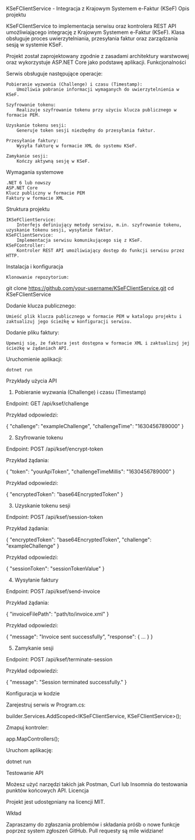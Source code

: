 KSeFClientService - Integracja z Krajowym Systemem e-Faktur (KSeF)
Opis projektu

KSeFClientService to implementacja serwisu oraz kontrolera REST API umożliwiającego integrację z Krajowym Systemem e-Faktur (KSeF). Klasa obsługuje proces uwierzytelniania, przesyłania faktur oraz zarządzania sesją w systemie KSeF.

Projekt został zaprojektowany zgodnie z zasadami architektury warstwowej oraz wykorzystuje ASP.NET Core jako podstawę aplikacji.
Funkcjonalności

Serwis obsługuje następujące operacje:

    Pobieranie wyzwania (Challenge) i czasu (Timestamp):
        Umożliwia pobranie informacji wymaganych do uwierzytelnienia w KSeF.

    Szyfrowanie tokenu:
        Realizuje szyfrowanie tokenu przy użyciu klucza publicznego w formacie PEM.

    Uzyskanie tokenu sesji:
        Generuje token sesji niezbędny do przesyłania faktur.

    Przesyłanie faktury:
        Wysyła fakturę w formacie XML do systemu KSeF.

    Zamykanie sesji:
        Kończy aktywną sesję w KSeF.

Wymagania systemowe

    .NET 6 lub nowszy
    ASP.NET Core
    Klucz publiczny w formacie PEM
    Faktury w formacie XML

Struktura projektu

    IKSeFClientService:
        Interfejs definiujący metody serwisu, m.in. szyfrowanie tokenu, uzyskanie tokenu sesji, wysyłanie faktur.
    KSeFClientService:
        Implementacja serwisu komunikującego się z KSeF.
    KSeFController:
        Kontroler REST API umożliwiający dostęp do funkcji serwisu przez HTTP.

Instalacja i konfiguracja

    Klonowanie repozytorium:

git clone https://github.com/your-username/KSeFClientService.git
cd KSeFClientService

Dodanie klucza publicznego:

    Umieść plik klucza publicznego w formacie PEM w katalogu projektu i zaktualizuj jego ścieżkę w konfiguracji serwisu.

Dodanie pliku faktury:

    Upewnij się, że faktura jest dostępna w formacie XML i zaktualizuj jej ścieżkę w żądaniach API.

Uruchomienie aplikacji:

    dotnet run

Przykłady użycia API
1. Pobieranie wyzwania (Challenge) i czasu (Timestamp)

Endpoint: GET /api/ksef/challenge

Przykład odpowiedzi:

{
  "challenge": "exampleChallenge",
  "challengeTime": "1630456789000"
}

2. Szyfrowanie tokenu

Endpoint: POST /api/ksef/encrypt-token

Przykład żądania:

{
  "token": "yourApiToken",
  "challengeTimeMillis": "1630456789000"
}

Przykład odpowiedzi:

{
  "encryptedToken": "base64EncryptedToken"
}

3. Uzyskanie tokenu sesji

Endpoint: POST /api/ksef/session-token

Przykład żądania:

{
  "encryptedToken": "base64EncryptedToken",
  "challenge": "exampleChallenge"
}

Przykład odpowiedzi:

{
  "sessionToken": "sessionTokenValue"
}

4. Wysyłanie faktury

Endpoint: POST /api/ksef/send-invoice

Przykład żądania:

{
  "invoiceFilePath": "path/to/invoice.xml"
}

Przykład odpowiedzi:

{
  "message": "Invoice sent successfully",
  "response": { ... }
}

5. Zamykanie sesji

Endpoint: POST /api/ksef/terminate-session

Przykład odpowiedzi:

{
  "message": "Session terminated successfully."
}

Konfiguracja w kodzie

Zarejestruj serwis w Program.cs:

builder.Services.AddScoped<IKSeFClientService, KSeFClientService>();

Zmapuj kontroler:

app.MapControllers();

Uruchom aplikację:

dotnet run

Testowanie API

Możesz użyć narzędzi takich jak Postman, Curl lub Insomnia do testowania punktów końcowych API.
Licencja

Projekt jest udostępniany na licencji MIT.

Wkład

Zapraszamy do zgłaszania problemów i składania próśb o nowe funkcje poprzez system zgłoszeń GitHub. Pull requesty są mile widziane!
